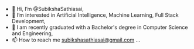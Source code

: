 - 👋 Hi, I’m @SubikshaSathiasai,
- 👀 I’m interested in Artificial Intelligence, Machine Learning, Full Stack Development,
- 🌱 I am recently graduated with a Bachelor's degree in Computer Science and Engineering,
- 📫 How to reach me subikshasathiasai@gmail.com ...

<!---
SubikshaSathiasai/SubikshaSathiasai is a ✨ special ✨ repository because its `README.md` (this file) appears on your GitHub profile.
You can click the Preview link to take a look at your changes.
--->
